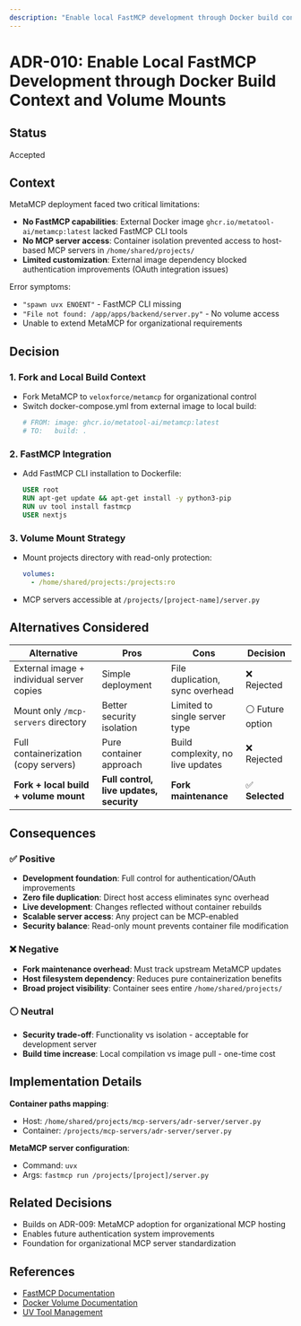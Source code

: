 ```yaml
---
description: "Enable local FastMCP development through Docker build context and volume mounts for container access"
---
```


# ADR-010: Enable Local FastMCP Development through Docker Build Context and Volume Mounts

## Status
Accepted

## Context

MetaMCP deployment faced two critical limitations:
- **No FastMCP capabilities**: External Docker image `ghcr.io/metatool-ai/metamcp:latest` lacked FastMCP CLI tools
- **No MCP server access**: Container isolation prevented access to host-based MCP servers in `/home/shared/projects/`
- **Limited customization**: External image dependency blocked authentication improvements (OAuth integration issues)

Error symptoms:
- `"spawn uvx ENOENT"` - FastMCP CLI missing
- `"File not found: /app/apps/backend/server.py"` - No volume access
- Unable to extend MetaMCP for organizational requirements

## Decision

### 1. Fork and Local Build Context
- Fork MetaMCP to `veloxforce/metamcp` for organizational control
- Switch docker-compose.yml from external image to local build:
  ```yaml
  # FROM: image: ghcr.io/metatool-ai/metamcp:latest  
  # TO:   build: .
  ```

### 2. FastMCP Integration
- Add FastMCP CLI installation to Dockerfile:
  ```dockerfile
  USER root
  RUN apt-get update && apt-get install -y python3-pip
  RUN uv tool install fastmcp
  USER nextjs
  ```

### 3. Volume Mount Strategy  
- Mount projects directory with read-only protection:
  ```yaml
  volumes:
    - /home/shared/projects:/projects:ro
  ```
- MCP servers accessible at `/projects/[project-name]/server.py`

## Alternatives Considered

| Alternative | Pros | Cons | Decision |
|-------------|------|------|----------|
| External image + individual server copies | Simple deployment | File duplication, sync overhead | ❌ Rejected |
| Mount only `/mcp-servers` directory | Better security isolation | Limited to single server type | ⚪ Future option |
| Full containerization (copy servers) | Pure container approach | Build complexity, no live updates | ❌ Rejected |
| **Fork + local build + volume mount** | **Full control, live updates, security** | **Fork maintenance** | ✅ **Selected** |

## Consequences

### ✅ Positive
- **Development foundation**: Full control for authentication/OAuth improvements
- **Zero file duplication**: Direct host access eliminates sync overhead  
- **Live development**: Changes reflected without container rebuilds
- **Scalable server access**: Any project can be MCP-enabled
- **Security balance**: Read-only mount prevents container file modification

### ❌ Negative  
- **Fork maintenance overhead**: Must track upstream MetaMCP updates
- **Host filesystem dependency**: Reduces pure containerization benefits
- **Broad project visibility**: Container sees entire `/home/shared/projects/`

### ⚪ Neutral
- **Security trade-off**: Functionality vs isolation - acceptable for development server
- **Build time increase**: Local compilation vs image pull - one-time cost

## Implementation Details

**Container paths mapping**:
- Host: `/home/shared/projects/mcp-servers/adr-server/server.py`  
- Container: `/projects/mcp-servers/adr-server/server.py`

**MetaMCP server configuration**:
- Command: `uvx`
- Args: `fastmcp run /projects/[project]/server.py`

## Related Decisions
- Builds on ADR-009: MetaMCP adoption for organizational MCP hosting
- Enables future authentication system improvements
- Foundation for organizational MCP server standardization

## References
- [FastMCP Documentation](https://gofastmcp.com)
- [Docker Volume Documentation](https://docs.docker.com/storage/volumes/)
- [UV Tool Management](https://docs.astral.sh/uv/tools/)
